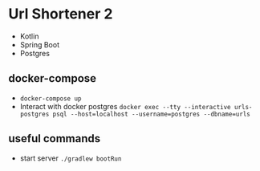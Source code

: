 # Url Shortener 2

- Kotlin
- Spring Boot
- Postgres

## docker-compose

- `docker-compose up`
- Interact with docker postgres `docker exec --tty --interactive urls-postgres psql --host=localhost --username=postgres --dbname=urls`

## useful commands

- start server `./gradlew bootRun`
